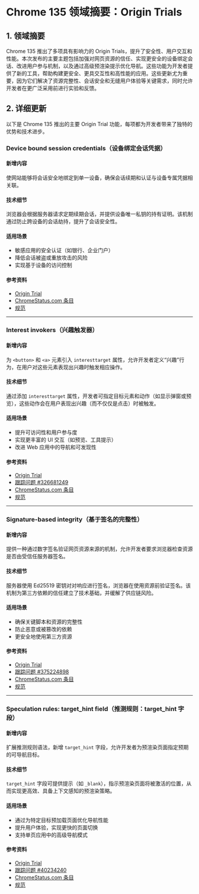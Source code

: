 # Chrome 135 领域摘要：Origin Trials

## 1. 领域摘要

Chrome 135 推出了多项具有影响力的 Origin Trials，提升了安全性、用户交互和性能。本次发布的主要主题包括加强对网页资源的信任、实现更安全的设备绑定会话、改进用户参与机制，以及通过高级预渲染提示优化导航。这些功能为开发者提供了新的工具，帮助构建更安全、更具交互性和高性能的应用。这些更新尤为重要，因为它们解决了资源完整性、会话安全和无缝用户体验等关键需求，同时允许开发者在更广泛采用前进行实验和反馈。

## 2. 详细更新

以下是 Chrome 135 推出的主要 Origin Trial 功能，每项都为开发者带来了独特的优势和技术进步。

### Device bound session credentials（设备绑定会话凭据）

#### 新增内容
使网站能够将会话安全地绑定到单一设备，确保会话续期和认证与设备专属凭据相关联。

#### 技术细节
浏览器会根据服务器请求定期续期会话，并提供设备唯一私钥的持有证明。该机制通过防止跨设备的会话劫持，提升了会话安全性。

#### 适用场景
- 敏感应用的安全认证（如银行、企业门户）
- 降低会话被盗或重放攻击的风险
- 实现基于设备的访问控制

#### 参考资料
- [Origin Trial](https://developer.chrome.com/origintrials/#/view_trial/3911939226324697089)
- [ChromeStatus.com 条目](https://chromestatus.com/feature/5140168270413824)
- [规范](https://w3c.github.io/webappsec-dbsc)

---

### Interest invokers（兴趣触发器）

#### 新增内容
为 `<button>` 和 `<a>` 元素引入 `interesttarget` 属性，允许开发者定义“兴趣”行为，在用户对这些元素表现出兴趣时触发相应操作。

#### 技术细节
通过添加 `interesttarget` 属性，开发者可指定目标元素和动作（如显示弹窗或预览），这些动作会在用户表现出兴趣（而不仅仅是点击）时被触发。

#### 适用场景
- 提升可访问性和用户参与度
- 实现更丰富的 UI 交互（如预览、工具提示）
- 改进 Web 应用中的导航和可发现性

#### 参考资料
- [Origin Trial](https://developer.chrome.com/origintrials/#/view_trial/813462682693795841)
- [跟踪问题 #326681249](https://issues.chromium.org/issues/326681249)
- [ChromeStatus.com 条目](https://chromestatus.com/feature/4530756656562176)
- [规范](https://github.com/whatwg/html/pull/11006)

---

### Signature-based integrity（基于签名的完整性）

#### 新增内容
提供一种通过数字签名验证网页资源来源的机制，允许开发者要求浏览器检查资源是否由受信任服务器签名。

#### 技术细节
服务器使用 Ed25519 密钥对对响应进行签名，浏览器在使用资源前验证签名。该机制为第三方依赖的信任建立了技术基础，并缓解了供应链风险。

#### 适用场景
- 确保关键脚本和资源的完整性
- 防止恶意或被篡改的依赖
- 更安全地使用第三方资源

#### 参考资料
- [Origin Trial](https://developer.chrome.com/origintrials/#/view_trial/2704974526189404161)
- [跟踪问题 #375224898](https://issues.chromium.org/issues/375224898)
- [ChromeStatus.com 条目](https://chromestatus.com/feature/5032324620877824)
- [规范](https://wicg.github.io/signature-based-sri)

---

### Speculation rules: target_hint field（推测规则：target_hint 字段）

#### 新增内容
扩展推测规则语法，新增 `target_hint` 字段，允许开发者为预渲染页面指定预期的可导航目标。

#### 技术细节
`target_hint` 字段可提供提示（如 `_blank`），指示预渲染页面将被激活的位置，从而实现更高效、具备上下文感知的预渲染策略。

#### 适用场景
- 通过为特定目标预加载页面优化导航性能
- 提升用户体验，实现更快的页面切换
- 支持单页应用中的高级导航模式

#### 参考资料
- [Origin Trial](https://developer.chrome.com/origintrials/#/view_trial/1858297796243750913)
- [跟踪问题 #40234240](https://issues.chromium.org/issues/40234240)
- [ChromeStatus.com 条目](https://chromestatus.com/feature/5162540351094784)
- [规范](https://wicg.github.io/nav-speculation/speculation-rules.html)